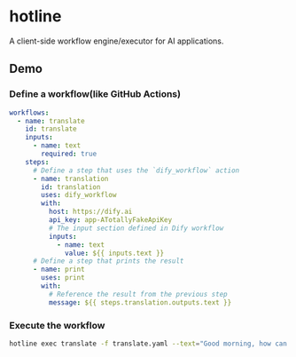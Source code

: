 # hotline

A client-side workflow engine/executor for AI applications.

## Demo

### Define a workflow(like GitHub Actions)

```yaml
workflows:
  - name: translate
    id: translate
    inputs:
      - name: text
        required: true
    steps:
      # Define a step that uses the `dify_workflow` action
      - name: translation
        id: translation
        uses: dify_workflow
        with:
          host: https://dify.ai
          api_key: app-ATotallyFakeApiKey
          # The input section defined in Dify workflow
          inputs:
            - name: text
              value: ${{ inputs.text }}
      # Define a step that prints the result
      - name: print
        uses: print
        with:
          # Reference the result from the previous step
          message: ${{ steps.translation.outputs.text }}
```

### Execute the workflow

```bash
hotline exec translate -f translate.yaml --text="Good morning, how can I help you?"
```